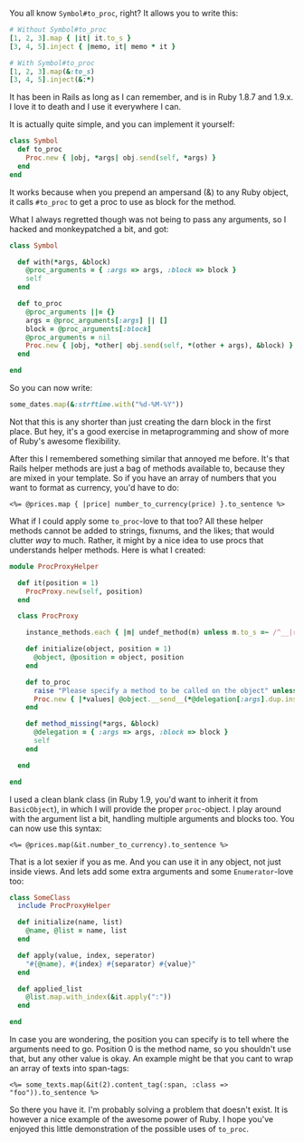 You all know `Symbol#to_proc`, right? It allows you to write this:

``` ruby
# Without Symbol#to_proc
[1, 2, 3].map { |it| it.to_s }
[3, 4, 5].inject { |memo, it| memo * it }

# With Symbol#to_proc
[1, 2, 3].map(&:to_s)
[3, 4, 5].inject(&:*)
```

It has been in Rails as long as I can remember, and is in Ruby 1.8.7 and 1.9.x. I love it to death
and I use it everywhere I can.

It is actually quite simple, and you can implement it yourself:

``` ruby
class Symbol
  def to_proc
    Proc.new { |obj, *args| obj.send(self, *args) }
  end
end
```

It works because when you prepend an ampersand (&amp;) to any Ruby object, it calls `#to_proc` to
get a proc to use as block for the method.

What I always regretted though was not being to pass any arguments, so I hacked and monkeypatched a
bit, and got:

``` ruby
class Symbol

  def with(*args, &block)
    @proc_arguments = { :args => args, :block => block }
    self
  end

  def to_proc
    @proc_arguments ||= {}
    args = @proc_arguments[:args] || []
    block = @proc_arguments[:block]
    @proc_arguments = nil
    Proc.new { |obj, *other| obj.send(self, *(other + args), &block) }
  end

end
```

So you can now write:

``` ruby
some_dates.map(&:strftime.with("%d-%M-%Y"))
```

Not that this is any shorter than just creating the darn block in the first place. But hey, it's a
good exercise in metaprogramming and show of more of Ruby's awesome flexibility.

After this I remembered something similar that annoyed me before. It's that Rails helper methods are
just a bag of methods available to, because they are mixed in your template. So if you have an array
of numbers that you want to format as currency, you'd have to do:

``` erb
<%= @prices.map { |price| number_to_currency(price) }.to_sentence %>
```

What if I could apply some `to_proc`-love to that too? All these helper methods cannot be added to
strings, fixnums, and the likes; that would clutter *way* to much. Rather, it might by a nice idea
to use procs that understands helper methods. Here is what I created:

``` ruby
module ProcProxyHelper

  def it(position = 1)
    ProcProxy.new(self, position)
  end

  class ProcProxy

    instance_methods.each { |m| undef_method(m) unless m.to_s =~ /^__|respond_to\?|method_missing/ }

    def initialize(object, position = 1)
      @object, @position = object, position
    end

    def to_proc
      raise "Please specify a method to be called on the object" unless @delegation
      Proc.new { |*values| @object.__send__(*@delegation[:args].dup.insert(@position, *values), &@delegation[:block]) }
    end

    def method_missing(*args, &block)
      @delegation = { :args => args, :block => block }
      self
    end

  end

end
```

I used a clean blank class (in Ruby 1.9, you'd want to inherit it from `BasicObject`), in which I
will provide the proper `proc`-object. I play around with the argument list a bit, handling multiple
arguments and blocks too. You can now use this syntax:

``` erb
<%= @prices.map(&it.number_to_currency).to_sentence %>
```

That is a lot sexier if you as me. And you can use it in any object, not just inside views. And lets
add some extra arguments and some `Enumerator`-love too:

``` ruby
class SomeClass
  include ProcProxyHelper

  def initialize(name, list)
    @name, @list = name, list
  end

  def apply(value, index, seperator)
    "#{@name}, #{index} #{separator} #{value}"
  end

  def applied_list
    @list.map.with_index(&it.apply(":"))
  end

end
```


In case you are wondering, the position you can specify is to tell where the arguments need to go.
Position 0 is the method name, so you shouldn't use that, but any other value is okay. An example
might be that you cant to wrap an array of texts into span-tags:

``` erb
<%= some_texts.map(&it(2).content_tag(:span, :class => "foo")).to_sentence %>
```

So there you have it. I'm probably solving a problem that doesn't exist. It is however a nice
example of the awesome power of Ruby. I hope you've enjoyed this little demonstration of the
possible uses of `to_proc`.
